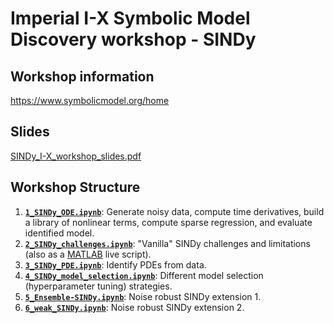 # Imperial I-X Symbolic Model Discovery workshop - SINDy

## Workshop information

https://www.symbolicmodel.org/home

## Slides

[SINDy_I-X_workshop_slides.pdf](SINDy_I-X_workshop_slides.pdf)

## Workshop Structure

1. **[`1_SINDy_ODE.ipynb`](1_SINDy_ODE.ipynb)**: Generate noisy data, compute time derivatives, build a library of nonlinear terms, compute sparse regression, and evaluate identified model.  
2. **[`2_SINDy_challenges.ipynb`](2_SINDy_challenges.ipynb)**: "Vanilla" SINDy challenges and limitations (also as a [MATLAB](live_script_tutorial) live script).  
3. **[`3_SINDy_PDE.ipynb`](3_SINDy_PDE.ipynb)**: Identify PDEs from data.  
4. **[`4_SINDy_model_selection.ipynb`](4_SINDy_model_selection.ipynb)**: Different model selection (hyperparameter tuning) strategies.  
5. **[`5_Ensemble-SINDy.ipynb`](5_Ensemble-SINDy.ipynb)**: Noise robust SINDy extension 1.  
6. **[`6_weak_SINDy.ipynb`](6_weak_SINDy.ipynb)**: Noise robust SINDy extension 2.  
